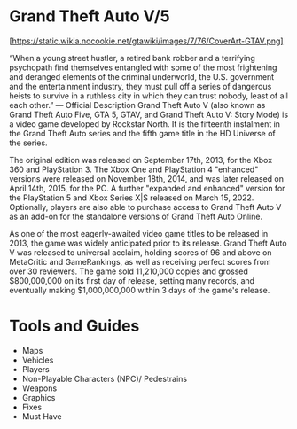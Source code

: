 # Grand Theft Auto V/5 

[https://static.wikia.nocookie.net/gtawiki/images/7/76/CoverArt-GTAV.png]

“When a young street hustler, a retired bank robber and a terrifying psychopath find themselves entangled with some of the most frightening and deranged elements of the criminal underworld, the U.S. government and the entertainment industry, they must pull off a series of dangerous heists to survive in a ruthless city in which they can trust nobody, least of all each other.”
— Official Description
Grand Theft Auto V (also known as Grand Theft Auto Five, GTA 5, GTAV, and Grand Theft Auto V: Story Mode) is a video game developed by Rockstar North. It is the fifteenth instalment in the Grand Theft Auto series and the fifth game title in the HD Universe of the series.

The original edition was released on September 17th, 2013, for the Xbox 360 and PlayStation 3. The Xbox One and PlayStation 4 "enhanced" versions were released on November 18th, 2014, and was later released on April 14th, 2015, for the PC. A further "expanded and enhanced" version for the PlayStation 5 and Xbox Series X|S released on March 15, 2022. Optionally, players are also able to purchase access to Grand Theft Auto V as an add-on for the standalone versions of Grand Theft Auto Online.

As one of the most eagerly-awaited video game titles to be released in 2013, the game was widely anticipated prior to its release. Grand Theft Auto V was released to universal acclaim, holding scores of 96 and above on MetaCritic and GameRankings, as well as receiving perfect scores from over 30 reviewers. The game sold 11,210,000 copies and grossed $800,000,000 on its first day of release, setting many records, and eventually making $1,000,000,000 within 3 days of the game's release.

# Tools and Guides
- Maps
- Vehicles
- Players
- Non-Playable Characters (NPC)/ Pedestrains
- Weapons
- Graphics
- Fixes
- Must Have
